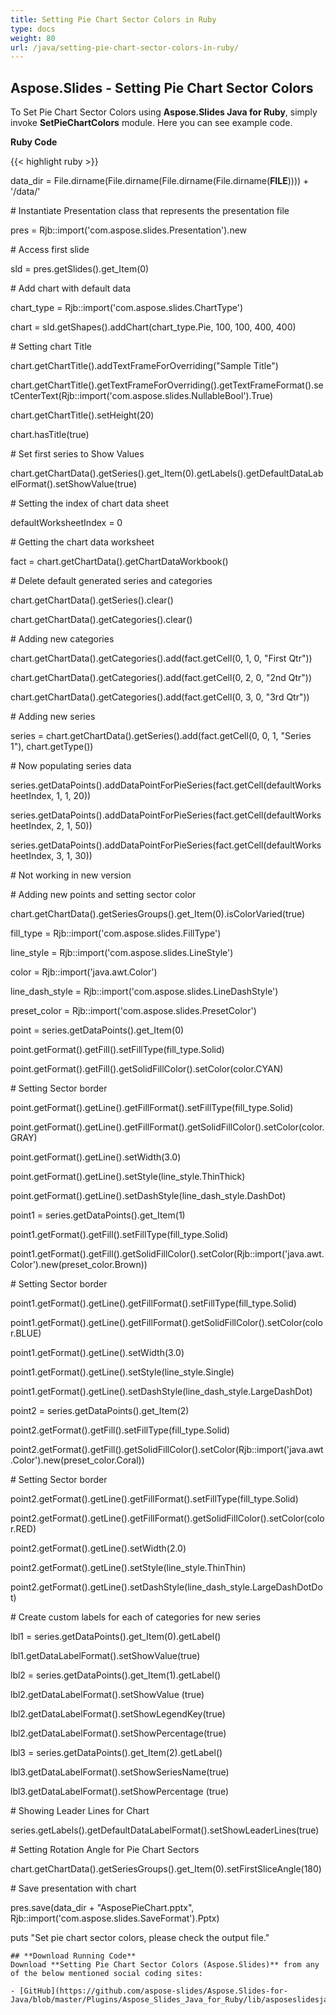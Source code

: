 ```yaml
---
title: Setting Pie Chart Sector Colors in Ruby
type: docs
weight: 80
url: /java/setting-pie-chart-sector-colors-in-ruby/
---
```


## **Aspose.Slides - Setting Pie Chart Sector Colors**
To Set Pie Chart Sector Colors using **Aspose.Slides Java for Ruby**, simply invoke **SetPieChartColors** module. Here you can see example code.

**Ruby Code**

{{< highlight ruby >}}

 data_dir = File.dirname(File.dirname(File.dirname(File.dirname(__FILE__)))) + '/data/'



\# Instantiate Presentation class that represents the presentation file

pres = Rjb::import('com.aspose.slides.Presentation').new

\# Access first slide

sld = pres.getSlides().get_Item(0)

\# Add chart with default data

chart_type = Rjb::import('com.aspose.slides.ChartType')

chart = sld.getShapes().addChart(chart_type.Pie, 100, 100, 400, 400)

\# Setting chart Title

chart.getChartTitle().addTextFrameForOverriding("Sample Title")

chart.getChartTitle().getTextFrameForOverriding().getTextFrameFormat().setCenterText(Rjb::import('com.aspose.slides.NullableBool').True)

chart.getChartTitle().setHeight(20)

chart.hasTitle(true)

\# Set first series to Show Values

chart.getChartData().getSeries().get_Item(0).getLabels().getDefaultDataLabelFormat().setShowValue(true)

\# Setting the index of chart data sheet

defaultWorksheetIndex = 0

\# Getting the chart data worksheet

fact = chart.getChartData().getChartDataWorkbook()

\# Delete default generated series and categories

chart.getChartData().getSeries().clear()

chart.getChartData().getCategories().clear()

\# Adding new categories

chart.getChartData().getCategories().add(fact.getCell(0, 1, 0, "First Qtr"))

chart.getChartData().getCategories().add(fact.getCell(0, 2, 0, "2nd Qtr"))

chart.getChartData().getCategories().add(fact.getCell(0, 3, 0, "3rd Qtr"))

\# Adding new series

series = chart.getChartData().getSeries().add(fact.getCell(0, 0, 1, "Series 1"), chart.getType())

\# Now populating series data

series.getDataPoints().addDataPointForPieSeries(fact.getCell(defaultWorksheetIndex, 1, 1, 20))

series.getDataPoints().addDataPointForPieSeries(fact.getCell(defaultWorksheetIndex, 2, 1, 50))

series.getDataPoints().addDataPointForPieSeries(fact.getCell(defaultWorksheetIndex, 3, 1, 30))

\# Not working in new version

\# Adding new points and setting sector color

chart.getChartData().getSeriesGroups().get_Item(0).isColorVaried(true)

fill_type = Rjb::import('com.aspose.slides.FillType')

line_style = Rjb::import('com.aspose.slides.LineStyle')

color = Rjb::import('java.awt.Color')

line_dash_style = Rjb::import('com.aspose.slides.LineDashStyle')

preset_color = Rjb::import('com.aspose.slides.PresetColor')

point = series.getDataPoints().get_Item(0)

point.getFormat().getFill().setFillType(fill_type.Solid)

point.getFormat().getFill().getSolidFillColor().setColor(color.CYAN)

\# Setting Sector border

point.getFormat().getLine().getFillFormat().setFillType(fill_type.Solid)

point.getFormat().getLine().getFillFormat().getSolidFillColor().setColor(color.GRAY)

point.getFormat().getLine().setWidth(3.0)

point.getFormat().getLine().setStyle(line_style.ThinThick)

point.getFormat().getLine().setDashStyle(line_dash_style.DashDot)


point1 = series.getDataPoints().get_Item(1)

point1.getFormat().getFill().setFillType(fill_type.Solid)

point1.getFormat().getFill().getSolidFillColor().setColor(Rjb::import('java.awt.Color').new(preset_color.Brown))

\# Setting Sector border

point1.getFormat().getLine().getFillFormat().setFillType(fill_type.Solid)

point1.getFormat().getLine().getFillFormat().getSolidFillColor().setColor(color.BLUE)

point1.getFormat().getLine().setWidth(3.0)

point1.getFormat().getLine().setStyle(line_style.Single)

point1.getFormat().getLine().setDashStyle(line_dash_style.LargeDashDot)

point2 = series.getDataPoints().get_Item(2)

point2.getFormat().getFill().setFillType(fill_type.Solid)

point2.getFormat().getFill().getSolidFillColor().setColor(Rjb::import('java.awt.Color').new(preset_color.Coral))

\# Setting Sector border

point2.getFormat().getLine().getFillFormat().setFillType(fill_type.Solid)

point2.getFormat().getLine().getFillFormat().getSolidFillColor().setColor(color.RED)

point2.getFormat().getLine().setWidth(2.0)

point2.getFormat().getLine().setStyle(line_style.ThinThin)

point2.getFormat().getLine().setDashStyle(line_dash_style.LargeDashDotDot)

\# Create custom labels for each of categories for new series

lbl1 = series.getDataPoints().get_Item(0).getLabel()

lbl1.getDataLabelFormat().setShowValue(true)

lbl2 = series.getDataPoints().get_Item(1).getLabel()

lbl2.getDataLabelFormat().setShowValue (true)

lbl2.getDataLabelFormat().setShowLegendKey(true)

lbl2.getDataLabelFormat().setShowPercentage(true)

lbl3 = series.getDataPoints().get_Item(2).getLabel()

lbl3.getDataLabelFormat().setShowSeriesName(true)

lbl3.getDataLabelFormat().setShowPercentage (true)

\# Showing Leader Lines for Chart

series.getLabels().getDefaultDataLabelFormat().setShowLeaderLines(true)

\# Setting Rotation Angle for Pie Chart Sectors

chart.getChartData().getSeriesGroups().get_Item(0).setFirstSliceAngle(180)

\# Save presentation with chart

pres.save(data_dir + "AsposePieChart.pptx", Rjb::import('com.aspose.slides.SaveFormat').Pptx)

puts "Set pie chart sector colors, please check the output file."

```
## **Download Running Code**
Download **Setting Pie Chart Sector Colors (Aspose.Slides)** from any of the below mentioned social coding sites:

- [GitHub](https://github.com/aspose-slides/Aspose.Slides-for-Java/blob/master/Plugins/Aspose_Slides_Java_for_Ruby/lib/asposeslidesjava/Charts/setpiechartcolors.rb)
